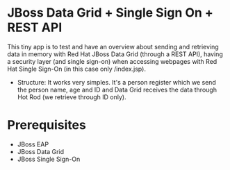 # JBoss Data Grid + Single Sign On + REST API
This tiny app is to test and have an overview about sending and retrieving data in memory with Red Hat JBoss Data Grid (through a REST API), having a security layer (and single sign-on) when accessing webpages with Red Hat Single Sign-On (in this case only /index.jsp).

- Structure:
  It works very simples. It's a person register which we send the person name, age and ID and Data Grid receives the data through Hot Rod (we retrieve through ID only).
  

# Prerequisites
- JBoss EAP
- JBoss Data Grid
- JBoss Single Sign-On




